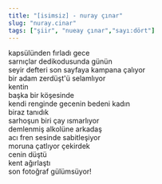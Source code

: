 ```yaml
---
title: "[isimsiz] - nuray çınar"
slug: "nuray.cinar"
tags: ["şiir", "nueay çınar","sayı:dört"]
---
```

kapsülünden fırladı gece\
sarnıçlar dedikodusunda günün\
seyir defteri son sayfaya kampana çalıyor\
bir adam zerdüşt'ü selamlıyor\
kentin\
başka bir köşesinde\
kendi renginde gecenin bedeni kadın\
biraz tanıdık\
sarhoşun biri çay ısmarlıyor\
demlenmiş alkolüne arkadaş\
acı fren sesinde sabitleşiyor\
moruna çatlıyor çekirdek\
cenin düştü\
kent ağırlaştı\
son fotoğraf gülümsüyor!
